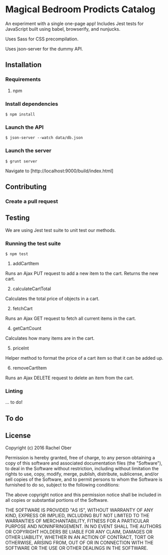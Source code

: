 # Magical Bedroom Prodicts Catalog

An experiment with a single one-page app! Includes Jest tests for
JavaScript built using babel, browserify, and nunjucks.

Uses Sass for CSS precompilation.

Uses json-server for the dummy API.

## Installation

### Requirements

  1. npm

### Install dependencies

	$ npm install

### Launch the API

	$ json-server --watch data/db.json

### Launch the server

	$ grunt server

Navigate to [http://localhost:9000/build/index.html]

## Contributing

### Create a pull request

## Testing

We are using Jest test suite to unit test our methods.

### Running the test suite

	$ npm test


1. addCartItem

Runs an Ajax PUT request to add a new item to the cart. Returns the new
cart.

2. calculateCartTotal

Calculates the total price of objects in a cart.

2. fetchCart

Runs an Ajax GET request to fetch all current items in the cart.

4. getCartCount

Calculates how many items are in the cart.

5. priceInt

Helper method to format the price of a cart item so that it can be added
up.

6. removeCartItem

Runs an Ajax DELETE request to delete an item from the cart.

### Linting

... to do!

## To do

## License

Copyright (c) 2016 Rachel Ober

Permission is hereby granted, free of charge, to any person obtaining
a copy of this software and associated documentation files (the
"Software"), to deal in the Software without restriction, including
without limitation the rights to use, copy, modify, merge, publish,
distribute, sublicense, and/or sell copies of the Software, and to
permit persons to whom the Software is furnished to do so, subject to
the following conditions:

The above copyright notice and this permission notice shall be
included in all copies or substantial portions of the Software.

THE SOFTWARE IS PROVIDED "AS IS", WITHOUT WARRANTY OF ANY KIND,
EXPRESS OR IMPLIED, INCLUDING BUT NOT LIMITED TO THE WARRANTIES OF
MERCHANTABILITY, FITNESS FOR A PARTICULAR PURPOSE AND
NONINFRINGEMENT. IN NO EVENT SHALL THE AUTHORS OR COPYRIGHT HOLDERS BE
LIABLE FOR ANY CLAIM, DAMAGES OR OTHER LIABILITY, WHETHER IN AN ACTION
OF CONTRACT, TORT OR OTHERWISE, ARISING FROM, OUT OF OR IN CONNECTION
WITH THE SOFTWARE OR THE USE OR OTHER DEALINGS IN THE SOFTWARE.
